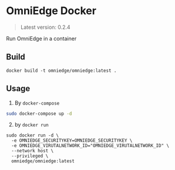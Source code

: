 # OmniEdge Docker

>Latest version: 0.2.4

Run OmniEdge in a container

## Build

```
docker build -t omniedge/omniedge:latest .
```

## Usage

1. By `docker-compose`

```bash
sudo docker-compose up -d
```

2. by `docker run`

```
sudo docker run -d \
  -e OMNIEDGE_SECURITYKEY=OMNIEDGE_SECURITYKEY \
  -e OMNIEDGE_VIRUTALNETWORK_ID="OMNIEDGE_VIRUTALNETWORK_ID" \
  --network host \
  --privileged \
  omniedge/omniedge:latest
```
